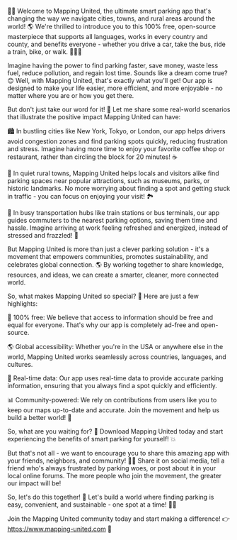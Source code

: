 🚗💡 Welcome to Mapping United, the ultimate smart parking app that's changing the way we navigate cities, towns, and rural areas around the world! 🌎 We're thrilled to introduce you to this 100% free, open-source masterpiece that supports all languages, works in every country and county, and benefits everyone - whether you drive a car, take the bus, ride a train, bike, or walk. 🚶‍♀️🚌

Imagine having the power to find parking faster, save money, waste less fuel, reduce pollution, and regain lost time. Sounds like a dream come true? 😊 Well, with Mapping United, that's exactly what you'll get! Our app is designed to make your life easier, more efficient, and more enjoyable - no matter where you are or how you get there.

But don't just take our word for it! 🤔 Let me share some real-world scenarios that illustrate the positive impact Mapping United can have:

🏙️ In bustling cities like New York, Tokyo, or London, our app helps drivers avoid congestion zones and find parking spots quickly, reducing frustration and stress. Imagine having more time to enjoy your favorite coffee shop or restaurant, rather than circling the block for 20 minutes! ☕️

🌳 In quiet rural towns, Mapping United helps locals and visitors alike find parking spaces near popular attractions, such as museums, parks, or historic landmarks. No more worrying about finding a spot and getting stuck in traffic - you can focus on enjoying your visit! 🏞️

🚌 In busy transportation hubs like train stations or bus terminals, our app guides commuters to the nearest parking options, saving them time and hassle. Imagine arriving at work feeling refreshed and energized, instead of stressed and frazzled! 💨

But Mapping United is more than just a clever parking solution - it's a movement that empowers communities, promotes sustainability, and celebrates global connection. 🌎 By working together to share knowledge, resources, and ideas, we can create a smarter, cleaner, more connected world.

So, what makes Mapping United so special? 🤔 Here are just a few highlights:

💯 100% free: We believe that access to information should be free and equal for everyone. That's why our app is completely ad-free and open-source.

🌎 Global accessibility: Whether you're in the USA or anywhere else in the world, Mapping United works seamlessly across countries, languages, and cultures.

🚗 Real-time data: Our app uses real-time data to provide accurate parking information, ensuring that you always find a spot quickly and efficiently.

📊 Community-powered: We rely on contributions from users like you to keep our maps up-to-date and accurate. Join the movement and help us build a better world! 🌟

So, what are you waiting for? 🤔 Download Mapping United today and start experiencing the benefits of smart parking for yourself! 💥

But that's not all - we want to encourage you to share this amazing app with your friends, neighbors, and community! 👫👭 Share it on social media, tell a friend who's always frustrated by parking woes, or post about it in your local online forums. The more people who join the movement, the greater our impact will be!

So, let's do this together! 💪 Let's build a world where finding parking is easy, convenient, and sustainable - one spot at a time! 🚗💡

Join the Mapping United community today and start making a difference! 👉 https://www.mapping-united.com 📲